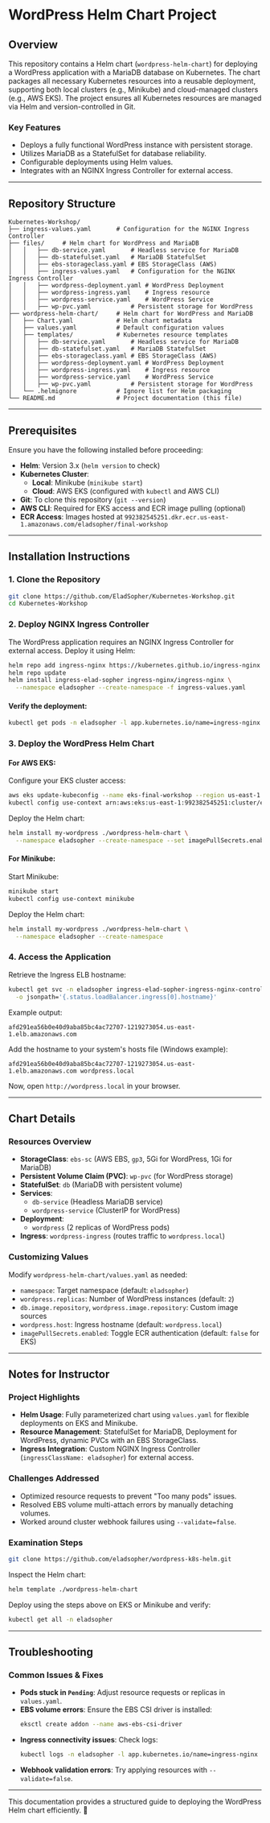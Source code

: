 ﻿# WordPress Helm Chart Project

## Overview
This repository contains a Helm chart (`wordpress-helm-chart`) for deploying a WordPress application with a MariaDB database on Kubernetes. The chart packages all necessary Kubernetes resources into a reusable deployment, supporting both local clusters (e.g., Minikube) and cloud-managed clusters (e.g., AWS EKS). The project ensures all Kubernetes resources are managed via Helm and version-controlled in Git.

### Key Features
- Deploys a fully functional WordPress instance with persistent storage.
- Utilizes MariaDB as a StatefulSet for database reliability.
- Configurable deployments using Helm values.
- Integrates with an NGINX Ingress Controller for external access.

---

## Repository Structure
```
Kubernetes-Workshop/
├── ingress-values.yaml       # Configuration for the NGINX Ingress Controller
├── files/     # Helm chart for WordPress and MariaDB
│   │   ├── db-service.yaml       # Headless service for MariaDB
│   │   ├── db-statefulset.yaml   # MariaDB StatefulSet
│   │   ├── ebs-storageclass.yaml # EBS StorageClass (AWS)
│   │   ├── ingress-values.yaml   # Configuration for the NGINX Ingress Controller
│   │   ├── wordpress-deployment.yaml # WordPress Deployment
│   │   ├── wordpress-ingress.yaml    # Ingress resource
│   │   ├── wordpress-service.yaml    # WordPress Service
│   │   ├── wp-pvc.yaml           # Persistent storage for WordPress
├── wordpress-helm-chart/     # Helm chart for WordPress and MariaDB
│   ├── Chart.yaml            # Helm chart metadata
│   ├── values.yaml           # Default configuration values
│   ├── templates/            # Kubernetes resource templates
│   │   ├── db-service.yaml       # Headless service for MariaDB
│   │   ├── db-statefulset.yaml   # MariaDB StatefulSet
│   │   ├── ebs-storageclass.yaml # EBS StorageClass (AWS)
│   │   ├── wordpress-deployment.yaml # WordPress Deployment
│   │   ├── wordpress-ingress.yaml    # Ingress resource
│   │   ├── wordpress-service.yaml    # WordPress Service
│   │   ├── wp-pvc.yaml           # Persistent storage for WordPress
│   └── .helmignore           # Ignore list for Helm packaging
└── README.md                 # Project documentation (this file)
```

---

## Prerequisites
Ensure you have the following installed before proceeding:
- **Helm**: Version 3.x (`helm version` to check)
- **Kubernetes Cluster**:
  - **Local**: Minikube (`minikube start`)
  - **Cloud**: AWS EKS (configured with `kubectl` and AWS CLI)
- **Git**: To clone this repository (`git --version`)
- **AWS CLI**: Required for EKS access and ECR image pulling (optional)
- **ECR Access**: Images hosted at `992382545251.dkr.ecr.us-east-1.amazonaws.com/eladsopher/final-workshop`

---

## Installation Instructions

### 1. Clone the Repository
```bash
git clone https://github.com/EladSopher/Kubernetes-Workshop.git
cd Kubernetes-Workshop
```

### 2. Deploy NGINX Ingress Controller
The WordPress application requires an NGINX Ingress Controller for external access. Deploy it using Helm:
```bash
helm repo add ingress-nginx https://kubernetes.github.io/ingress-nginx
helm repo update
helm install ingress-elad-sopher ingress-nginx/ingress-nginx \
  --namespace eladsopher --create-namespace -f ingress-values.yaml
```
#### Verify the deployment:
```bash
kubectl get pods -n eladsopher -l app.kubernetes.io/name=ingress-nginx
```

### 3. Deploy the WordPress Helm Chart
#### **For AWS EKS:**
Configure your EKS cluster access:
```bash
aws eks update-kubeconfig --name eks-final-workshop --region us-east-1
kubectl config use-context arn:aws:eks:us-east-1:992382545251:cluster/eks-final-workshop
```
Deploy the Helm chart:
```bash
helm install my-wordpress ./wordpress-helm-chart \
  --namespace eladsopher --create-namespace --set imagePullSecrets.enabled=false
```

#### **For Minikube:**
Start Minikube:
```bash
minikube start
kubectl config use-context minikube
```
Deploy the Helm chart:
```bash
helm install my-wordpress ./wordpress-helm-chart \
  --namespace eladsopher --create-namespace
```

### 4. Access the Application
Retrieve the Ingress ELB hostname:
```bash
kubectl get svc -n eladsopher ingress-elad-sopher-ingress-nginx-controller \
  -o jsonpath='{.status.loadBalancer.ingress[0].hostname}'
```
Example output:
```
afd291ea56b0e40d9aba85bc4ac72707-1219273054.us-east-1.elb.amazonaws.com
```
Add the hostname to your system's hosts file (Windows example):
```
afd291ea56b0e40d9aba85bc4ac72707-1219273054.us-east-1.elb.amazonaws.com wordpress.local
```
Now, open `http://wordpress.local` in your browser.

---

## Chart Details
### **Resources Overview**
- **StorageClass**: `ebs-sc` (AWS EBS, `gp3`, 5Gi for WordPress, 1Gi for MariaDB)
- **Persistent Volume Claim (PVC)**: `wp-pvc` (for WordPress storage)
- **StatefulSet**: `db` (MariaDB with persistent volume)
- **Services**:
  - `db-service` (Headless MariaDB service)
  - `wordpress-service` (ClusterIP for WordPress)
- **Deployment**:
  - `wordpress` (2 replicas of WordPress pods)
- **Ingress**: `wordpress-ingress` (routes traffic to `wordpress.local`)

### **Customizing Values**
Modify `wordpress-helm-chart/values.yaml` as needed:
- `namespace`: Target namespace (default: `eladsopher`)
- `wordpress.replicas`: Number of WordPress instances (default: `2`)
- `db.image.repository`, `wordpress.image.repository`: Custom image sources
- `wordpress.host`: Ingress hostname (default: `wordpress.local`)
- `imagePullSecrets.enabled`: Toggle ECR authentication (default: `false` for EKS)

---

## Notes for Instructor
### **Project Highlights**
- **Helm Usage**: Fully parameterized chart using `values.yaml` for flexible deployments on EKS and Minikube.
- **Resource Management**: StatefulSet for MariaDB, Deployment for WordPress, dynamic PVCs with an EBS StorageClass.
- **Ingress Integration**: Custom NGINX Ingress Controller (`ingressClassName: eladsopher`) for external access.

### **Challenges Addressed**
- Optimized resource requests to prevent "Too many pods" issues.
- Resolved EBS volume multi-attach errors by manually detaching volumes.
- Worked around cluster webhook failures using `--validate=false`.

### **Examination Steps**
```bash
git clone https://github.com/eladsopher/wordpress-k8s-helm.git
```
Inspect the Helm chart:
```bash
helm template ./wordpress-helm-chart
```
Deploy using the steps above on EKS or Minikube and verify:
```bash
kubectl get all -n eladsopher
```

---

## Troubleshooting
### **Common Issues & Fixes**
- **Pods stuck in `Pending`**: Adjust resource requests or replicas in `values.yaml`.
- **EBS volume errors**: Ensure the EBS CSI driver is installed:
  ```bash
  eksctl create addon --name aws-ebs-csi-driver
  ```
- **Ingress connectivity issues**: Check logs:
  ```bash
  kubectl logs -n eladsopher -l app.kubernetes.io/name=ingress-nginx
  ```
- **Webhook validation errors**: Try applying resources with `--validate=false`.

---

This documentation provides a structured guide to deploying the WordPress Helm chart efficiently. 🚀


